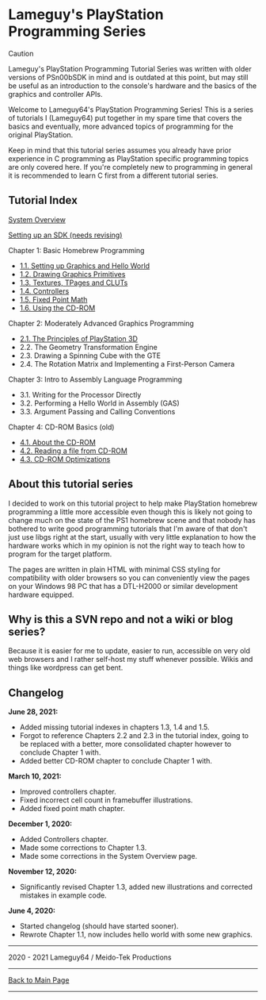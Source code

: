 # Lameguy\'s PlayStation Programming Series

> [!CAUTION]
> Lameguy's PlayStation Programming Tutorial Series was written with
> older versions of PSn00bSDK in mind and is outdated at this point,
> but may still be useful as an introduction to the console's hardware
> and the basics of the graphics and controller APIs.

Welcome to Lameguy64\'s PlayStation Programming Series! This is a series
of tutorials I (Lameguy64) put together in my spare time that covers the
basics and eventually, more advanced topics of programming for the
original PlayStation.

Keep in mind that this tutorial series assumes you already have prior
experience in C programming as PlayStation specific programming topics
are only covered here. If you\'re completely new to programming in
general it is recommended to learn C first from a different tutorial
series.

## Tutorial Index

[System Overview](overview.md)

[Setting up an SDK (needs revising)](setup_sdk.md)

Chapter 1: Basic Homebrew Programming

- [1.1. Setting up Graphics and Hello World](chapter_1_1.md)
- [1.2. Drawing Graphics Primitives](chapter_1_2.md)
- [1.3. Textures, TPages and CLUTs](chapter_1_3.md)
- [1.4. Controllers](chapter_1_4.md)
- [1.5. Fixed Point Math](chapter_1_5.md)
- [1.6. Using the CD-ROM](chapter_1_6.md)

Chapter 2: Moderately Advanced Graphics Programming

- [2.1. The Principles of PlayStation 3D](chapter_2_1.md)
- 2.2. The Geometry Transformation Engine
- 2.3. Drawing a Spinning Cube with the GTE
- 2.4. The Rotation Matrix and Implementing a First-Person Camera

Chapter 3: Intro to Assembly Language Programming

- 3.1. Writing for the Processor Directly
- 3.2. Performing a Hello World in Assembly (GAS)
- 3.3. Argument Passing and Calling Conventions

Chapter 4: CD-ROM Basics (old)

- [4.1. About the CD-ROM](chapter_4_1.md)
- [4.2. Reading a file from CD-ROM](chapter_4_2.md)
- [4.3. CD-ROM Optimizations](chapter_4_3.md)

## About this tutorial series

I decided to work on this tutorial project to help make PlayStation
homebrew programming a little more accessible even though this is likely
not going to change much on the state of the PS1 homebrew scene and that
nobody has bothered to write good programming tutorials that I\'m aware
of that don\'t just use libgs right at the start, usually with very
little explanation to how the hardware works which in my opinion is not
the right way to teach how to program for the target platform.

The pages are written in plain HTML with minimal CSS styling for
compatibility with older browsers so you can conveniently view the pages
on your Windows 98 PC that has a DTL-H2000 or similar development
hardware equipped.

## Why is this a SVN repo and not a wiki or blog series?

Because it is easier for me to update, easier to run, accessible on very
old web browsers and I rather self-host my stuff whenever possible.
Wikis and things like wordpress can get bent.

## Changelog

**June 28, 2021:**

-   Added missing tutorial indexes in chapters 1.3, 1.4 and 1.5.
-   Forgot to reference Chapters 2.2 and 2.3 in the tutorial index,
    going to be replaced with a better, more consolidated chapter
    however to conclude Chapter 1 with.
-   Added better CD-ROM chapter to conclude Chapter 1 with.

**March 10, 2021:**

-   Improved controllers chapter.
-   Fixed incorrect cell count in framebuffer illustrations.
-   Added fixed point math chapter.

**December 1, 2020:**

-   Added Controllers chapter.
-   Made some corrections to Chapter 1.3.
-   Made some corrections in the System Overview page.

**November 12, 2020:**

-   Significantly revised Chapter 1.3, added new illustrations and
    corrected mistakes in example code.

**June 4, 2020:**

-   Started changelog (should have started sooner).
-   Rewrote Chapter 1.1, now includes hello world with some new
    graphics.

---

2020 - 2021 Lameguy64 / Meido-Tek Productions

---

[Back to Main Page](../../)

---
